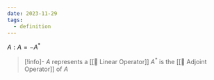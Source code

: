 ```yaml
---
date: 2023-11-29
tags:
  - definition
---
```

$A: A = -A^*$

>[!info]-
> $A$ represents a [[📘 Linear Operator]]
> $A^*$ is the [[📘 Adjoint Operator]] of $A$
